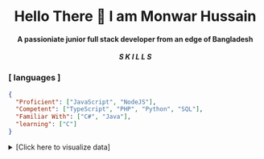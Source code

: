 **<h1 align="center">Hello There 👋 I am Monwar Hussain</h1>**

#### <p align="center">A passioniate junior full stack developer from an edge of Bangladesh</p>

*****<p align="center" >S K I L L S</p>*****
### [ languages ]
```json
{
  "Proficient": ["JavaScript", "NodeJS"],
  "Competent": ["TypeScript", "PHP", "Python", "SQL"],
  "Familiar With": ["C#", "Java"],
  "learning": ["C"]
}
```
<details>
  <summary>[Click here to visualize data]</summary>
  <br>
  <div>
  <details>
  <summary>Proficient</summary>
    <br>
    <strong>JavaScript</strong>
    <strong>NodeJs</strong>
</details>

<details>
  <summary>Competent</summary>
</details>

<details>
  <summary>Familiar With</summary>
</details>

<details>
  <summary>Learning</summary>
</details>
</div>
</details>
